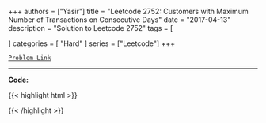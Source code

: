 
+++
authors = ["Yasir"]
title = "Leetcode 2752: Customers with Maximum Number of Transactions on Consecutive Days"
date = "2017-04-13"
description = "Solution to Leetcode 2752"
tags = [
    
]
categories = [
    "Hard"
]
series = ["Leetcode"]
+++



[`Problem Link`](https://leetcode.com/problems/customers-with-maximum-number-of-transactions-on-consecutive-days/description/)

---

**Code:**

{{< highlight html >}}

{{< /highlight >}}

